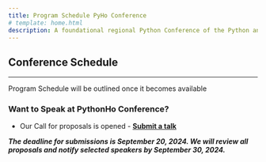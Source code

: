 ```yaml
---
title: Program Schedule PyHo Conference
# template: home.html
description: A foundational regional Python Conference of the Python and developer community in Volta.
---
```


## Conference Schedule

----------------------------------------------------------------

Program Schedule will be outlined once it becomes available

### Want to Speak at PythonHo Conference?

- Our Call for proposals is opened - <a href="https://www.papercall.io/cfps/6013/submissions/new" target="_blank">**Submit a talk**</a>

***The deadline for submissions is September 20, 2024. We will review all proposals and notify selected speakers by September 30, 2024.***

<!-- ## Friday

### -Talks-


| Time               | Session 1          | Session 2          |
|--------------------|--------------------|--------------------|
| 9:30 AM - 10:30 AM | Talk 1: Python Basics | Talk 2: Advanced AI   |
| 11:00 AM - 12:00 PM | Talk 3: Data Science  | Talk 4: Web Development |
| 12:00 PM - 1:00 PM | **Lunch Break**       | **Lunch Break**       |
| 1:00 PM - 2:00 PM  | Talk 5: Machine Learning | Talk 6: DevOps Practices |
| 2:30 PM - 3:30 PM  | Talk 7: Cybersecurity  | Talk 8: Cloud Computing  |
| 4:00 PM - 4:30 PM  | Talk 9: Networking    | Talk 10: Community Building | -->

<!-- ## Saturday

### -Tutorial-

| Time         | Session 1          | Session 2          |
|--------------|--------------------|--------------------|
| 9:30 AM - 10:30 AM | Talk 11: Python for Beginners | Talk 12: AI Ethics      |
| 11:00 AM - 12:00 PM | Talk 13: Big Data Analysis | Talk 14: Mobile Development |
| 12:00 PM - 1:00 PM | **Lunch Break**       | **Lunch Break**       |
| 1:00 PM - 2:00 PM  | Talk 15: NLP Techniques | Talk 16: Continuous Integration |
| 2:30 PM - 3:30 PM  | Talk 17: Network Security | Talk 18: Serverless Architectures |
| 4:00 PM - 4:30 PM  | Talk 19: Closing Keynote | Talk 20: Future of Tech   | -->
<!-- 
## Speakers

<div class="speakers-grid">
  <div class="speaker">
    <img src="https://via.placeholder.com/100" class="rounded" alt="Jane Doe"/>
    <h4>Jane Doe</h4>
   <p><a href="https://twitter.com/janedoe">@janedoe</a></p>
    <p>Python Basics</p>
  </div>
  <div class="speaker">
    <img src="https://via.placeholder.com/100" class="rounded" alt="John Smith"/>
    <h4>John Smith</h4>
    <p><a href="https://www.linkedin.com/in/johnsmith">LinkedIn</a></p>
    <p>Advanced AI</p>
  </div>
  <div class="speaker">
    <img src="https://via.placeholder.com/100" class="rounded" alt="Alice Johnson"/>
    <h4>Alice Johnson</h4>
    <p><a href="https://twitter.com/alicejohnson">@alicejohnson</a></p>
    <p>Data Science</p>
  </div>
  <!-- Add more speakers here in the same format --/>
</div> -->
